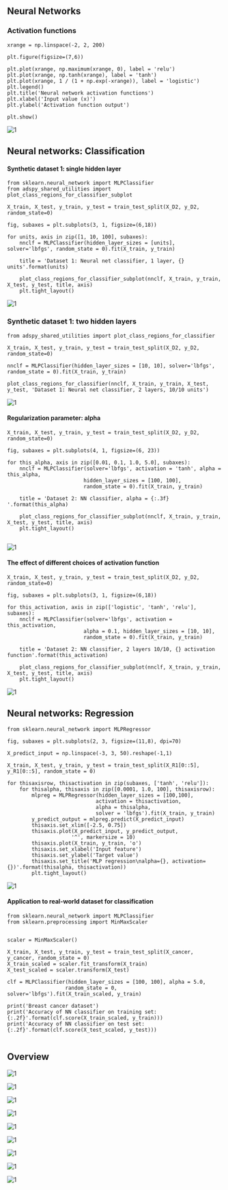 ## Neural Networks

### Activation functions

```
xrange = np.linspace(-2, 2, 200)

plt.figure(figsize=(7,6))

plt.plot(xrange, np.maximum(xrange, 0), label = 'relu')
plt.plot(xrange, np.tanh(xrange), label = 'tanh')
plt.plot(xrange, 1 / (1 + np.exp(-xrange)), label = 'logistic')
plt.legend()
plt.title('Neural network activation functions')
plt.xlabel('Input value (x)')
plt.ylabel('Activation function output')

plt.show()
```
![1](https://pawan-mittal.github.io/allassets.github.io/data-science/machine-learning-python/charts/module4/7.png)


## Neural networks: Classification
#### Synthetic dataset 1: single hidden layer
```
from sklearn.neural_network import MLPClassifier
from adspy_shared_utilities import plot_class_regions_for_classifier_subplot

X_train, X_test, y_train, y_test = train_test_split(X_D2, y_D2, random_state=0)

fig, subaxes = plt.subplots(3, 1, figsize=(6,18))

for units, axis in zip([1, 10, 100], subaxes):
    nnclf = MLPClassifier(hidden_layer_sizes = [units], solver='lbfgs', random_state = 0).fit(X_train, y_train)
    
    title = 'Dataset 1: Neural net classifier, 1 layer, {} units'.format(units)
    
    plot_class_regions_for_classifier_subplot(nnclf, X_train, y_train, X_test, y_test, title, axis)
    plt.tight_layout() 
```
![1](https://pawan-mittal.github.io/allassets.github.io/data-science/machine-learning-python/charts/module4/8.png)


### Synthetic dataset 1: two hidden layers
```
from adspy_shared_utilities import plot_class_regions_for_classifier

X_train, X_test, y_train, y_test = train_test_split(X_D2, y_D2, random_state=0)

nnclf = MLPClassifier(hidden_layer_sizes = [10, 10], solver='lbfgs', random_state = 0).fit(X_train, y_train)

plot_class_regions_for_classifier(nnclf, X_train, y_train, X_test, y_test, 'Dataset 1: Neural net classifier, 2 layers, 10/10 units')
```
![1](https://pawan-mittal.github.io/allassets.github.io/data-science/machine-learning-python/charts/module4/9.png)

#### Regularization parameter: alpha
```
X_train, X_test, y_train, y_test = train_test_split(X_D2, y_D2, random_state=0)

fig, subaxes = plt.subplots(4, 1, figsize=(6, 23))

for this_alpha, axis in zip([0.01, 0.1, 1.0, 5.0], subaxes):
    nnclf = MLPClassifier(solver='lbfgs', activation = 'tanh', alpha = this_alpha,
                         hidden_layer_sizes = [100, 100],
                         random_state = 0).fit(X_train, y_train)
    
    title = 'Dataset 2: NN classifier, alpha = {:.3f} '.format(this_alpha)
    
    plot_class_regions_for_classifier_subplot(nnclf, X_train, y_train, X_test, y_test, title, axis)
    plt.tight_layout()
    
```
![1](https://pawan-mittal.github.io/allassets.github.io/data-science/machine-learning-python/charts/module4/10.png)

#### The effect of different choices of activation function
```
X_train, X_test, y_train, y_test = train_test_split(X_D2, y_D2, random_state=0)

fig, subaxes = plt.subplots(3, 1, figsize=(6,18))

for this_activation, axis in zip(['logistic', 'tanh', 'relu'], subaxes):
    nnclf = MLPClassifier(solver='lbfgs', activation = this_activation,
                         alpha = 0.1, hidden_layer_sizes = [10, 10],
                         random_state = 0).fit(X_train, y_train)
    
    title = 'Dataset 2: NN classifier, 2 layers 10/10, {} activation function'.format(this_activation)
    
    plot_class_regions_for_classifier_subplot(nnclf, X_train, y_train, X_test, y_test, title, axis)
    plt.tight_layout()
```
![1](https://pawan-mittal.github.io/allassets.github.io/data-science/machine-learning-python/charts/module4/11.png)

## Neural networks: Regression

```
from sklearn.neural_network import MLPRegressor

fig, subaxes = plt.subplots(2, 3, figsize=(11,8), dpi=70)

X_predict_input = np.linspace(-3, 3, 50).reshape(-1,1)

X_train, X_test, y_train, y_test = train_test_split(X_R1[0::5], y_R1[0::5], random_state = 0)

for thisaxisrow, thisactivation in zip(subaxes, ['tanh', 'relu']):
    for thisalpha, thisaxis in zip([0.0001, 1.0, 100], thisaxisrow):
        mlpreg = MLPRegressor(hidden_layer_sizes = [100,100],
                             activation = thisactivation,
                             alpha = thisalpha,
                             solver = 'lbfgs').fit(X_train, y_train)
        y_predict_output = mlpreg.predict(X_predict_input)
        thisaxis.set_xlim([-2.5, 0.75])
        thisaxis.plot(X_predict_input, y_predict_output,
                     '^', markersize = 10)
        thisaxis.plot(X_train, y_train, 'o')
        thisaxis.set_xlabel('Input feature')
        thisaxis.set_ylabel('Target value')
        thisaxis.set_title('MLP regression\nalpha={}, activation={})'.format(thisalpha, thisactivation))
        plt.tight_layout()
```
![1](https://pawan-mittal.github.io/allassets.github.io/data-science/machine-learning-python/charts/module4/12.png)


#### Application to real-world dataset for classification
```
from sklearn.neural_network import MLPClassifier
from sklearn.preprocessing import MinMaxScaler


scaler = MinMaxScaler()

X_train, X_test, y_train, y_test = train_test_split(X_cancer, y_cancer, random_state = 0)
X_train_scaled = scaler.fit_transform(X_train)
X_test_scaled = scaler.transform(X_test)

clf = MLPClassifier(hidden_layer_sizes = [100, 100], alpha = 5.0,
                   random_state = 0, solver='lbfgs').fit(X_train_scaled, y_train)

print('Breast cancer dataset')
print('Accuracy of NN classifier on training set: {:.2f}'.format(clf.score(X_train_scaled, y_train)))
print('Accuracy of NN classifier on test set: {:.2f}'.format(clf.score(X_test_scaled, y_test)))
     
```

## Overview

![1](https://pawan-mittal.github.io/allassets.github.io/data-science/machine-learning-python/models/supervised/neural-networks/1.png)

![1](https://pawan-mittal.github.io/allassets.github.io/data-science/machine-learning-python/models/supervised/neural-networks/2.png)

![1](https://pawan-mittal.github.io/allassets.github.io/data-science/machine-learning-python/models/supervised/neural-networks/3.png)

![1](https://pawan-mittal.github.io/allassets.github.io/data-science/machine-learning-python/models/supervised/neural-networks/4.png)

![1](https://pawan-mittal.github.io/allassets.github.io/data-science/machine-learning-python/models/supervised/neural-networks/5.png)

![1](https://pawan-mittal.github.io/allassets.github.io/data-science/machine-learning-python/models/supervised/neural-networks/6.png)

![1](https://pawan-mittal.github.io/allassets.github.io/data-science/machine-learning-python/models/supervised/neural-networks/7.png)

![1](https://pawan-mittal.github.io/allassets.github.io/data-science/machine-learning-python/models/supervised/neural-networks/8.png)

![1](https://pawan-mittal.github.io/allassets.github.io/data-science/machine-learning-python/models/supervised/neural-networks/9.png)


